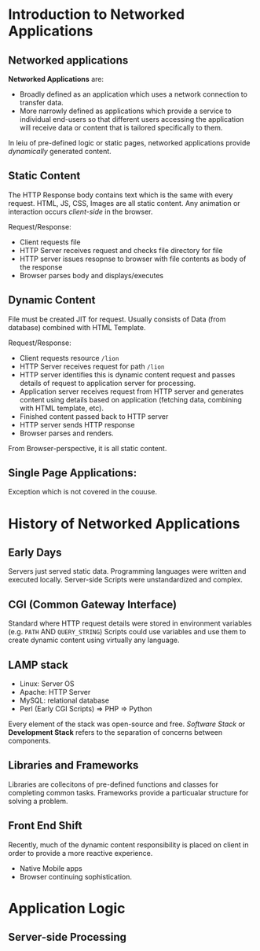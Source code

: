# Introduction to Networked Applications

## Networked applications
**Networked Applications** are:
- Broadly defined as an application which uses a network connection to transfer data.
- More narrowly defined as applications which provide a service to individual end-users so that different users accessing the application will receive data or content that is tailored specifically to them.

In leiu of pre-defined logic or static pages, networked applications provide *dynamically* generated content.

## Static Content
The HTTP Response body contains text which is the same with every request. 
HTML, JS, CSS, Images are all static content. 
Any animation or interaction occurs *client-side* in the browser.

Request/Response:
- Client requests file
- HTTP Server receives request and checks file directory for file
- HTTP server issues resopnse to browser with file contents as body of the response
- Browser parses body and displays/executes

## Dynamic Content
File must be created JIT for request.
Usually consists of Data (from database) combined with HTML Template.

Request/Response:
- Client requests resource `/lion`
- HTTP Server receives request for path `/lion` 
- HTTP server identifies this is dynamic content request and passes details of request to application server for processing.
- Application server receives request from HTTP server and generates content using details based on application (fetching data, combining with HTML template, etc).
- Finished content passed back to HTTP server
- HTTP server sends HTTP response
- Browser parses and renders.

From Browser-perspective, it is all static content.

## Single Page Applications:
Exception which is not covered in the couuse.

# History of Networked Applications

## Early Days
Servers just served static data.
Programming languages were written and executed locally.
Server-side Scripts were unstandardized and complex.

## CGI (Common Gateway Interface)
Standard where HTTP request details were stored in environment variables (e.g. `PATH` AND `QUERY_STRING`)
Scripts could use variables and use them to create dynamic content using virtually any language.

## LAMP stack
- Linux: Server OS
- Apache: HTTP Server
- MySQL: relational database
- Perl (Early CGI Scripts) => PHP => Python

Every element of the stack was open-source and free.
*Software Stack* or **Development Stack** refers to the separation of concerns between components.

## Libraries and Frameworks
Libraries are collecitons of pre-defined functions and classes for completing common tasks.
Frameworks provide a particualar structure for solving a problem.

## Front End Shift
Recently, much of the dynamic content responsibility is placed on client in order to provide a more reactive experience.
- Native Mobile apps
- Browser continuing sophistication.

# Application Logic

## Server-side Processing












